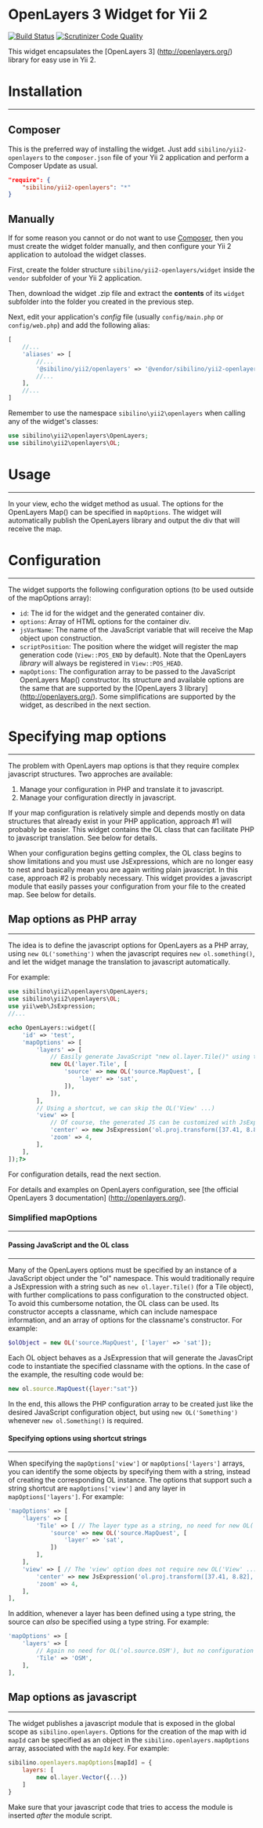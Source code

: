 OpenLayers 3 Widget for Yii 2
===============================
[![Build Status](https://scrutinizer-ci.com/g/Sibilino/yii2-openlayers/badges/build.png?b=master)](https://scrutinizer-ci.com/g/Sibilino/yii2-openlayers/build-status/master)
[![Scrutinizer Code Quality](https://scrutinizer-ci.com/g/Sibilino/yii2-openlayers/badges/quality-score.png?b=master)](https://scrutinizer-ci.com/g/Sibilino/yii2-openlayers/?branch=master)

This widget encapsulates the [OpenLayers 3] (http://openlayers.org/) library for easy use in Yii 2.

# Installation
---------------

## Composer
This is the preferred way of installing the widget. Just add `sibilino/yii2-openlayers` to the `composer.json` file of your Yii 2 application and perform a Composer Update as usual.
```json
"require": {
	"sibilino/yii2-openlayers": "*"
}
```

## Manually

If for some reason you cannot or do not want to use [Composer](https://getcomposer.org/ "Composer"), then you must create the widget folder manually, and then configure your Yii 2 application to autoload the widget classes.

First, create the folder structure `sibilino/yii2-openlayers/widget` inside the `vendor` subfolder of your Yii 2 application.

Then, download the widget .zip file and extract the **contents** of its `widget` subfolder into the folder you created in the previous step.

Next, edit your application's _config_ file (usually `config/main.php` or `config/web.php`) and add the following alias:
```php
[
	//...
	'aliases' => [
		//...
		'@sibilino/yii2/openlayers' => '@vendor/sibilino/yii2-openlayers/widget',
		//...
	],
	//...
]
```

Remember to use the namespace `sibilino\yii2\openlayers` when calling any of the widget's classes:
```php
use sibilino\yii2\openlayers\OpenLayers;
use sibilino\yii2\openlayers\OL;
```

# Usage
--------
In your view, echo the widget method as usual. The options for the OpenLayers Map() can be specified in `mapOptions`.
The widget will automatically publish the OpenLayers library and output the div that will receive the map.

# Configuration
----------------
The widget supports the following configuration options (to be used outside of the mapOptions array):
* `id`: The id for the widget and the generated container div.
* `options`: Array of HTML options for the container div.
* `jsVarName`: The name of the JavaScript variable that will receive the Map object upon construction.
* `scriptPosition`: The position where the widget will register the map generation code (`View::POS_END` by default). Note that the OpenLayers _library_ will always be registered in `View::POS_HEAD`.
* `mapOptions`: The configuration array to be passed to the JavaScript OpenLayers Map() constructor. Its structure and available options are the same that are supported by the [OpenLayers 3 library] (http://openlayers.org/). Some simplifications are supported by the widget, as described in the next section.

# Specifying map options
------------------------
The problem with OpenLayers map options is that they require complex javascript structures. Two approches are available:

1. Manage your configuration in PHP and translate it to javascript.
2. Manage your configuration directly in javascript.

If your map configuration is relatively simple and depends mostly on data structures that already exist in your PHP application, approach #1 will probably be easier. This widget contains the OL class that can facilitate PHP to javascript translation. See below for details.

When your configuration begins getting complex, the OL class begins to show limitations and you must use JsExpressions, which are no longer easy to nest and basically mean you are again writing plain javascript. In this case, approach #2 is probably necessary. This widget provides a javascript module that easily passes your configuration from your file to the created map. See below for details.

## Map options as PHP array
-----------------------
The idea is to define the javascript options for OpenLayers as a PHP array, using `new OL('something')` when the javascript requires `new ol.something()`, and let the widget manage the translation to javascript automatically.

For example:
```php
use sibilino\yii2\openlayers\OpenLayers;
use sibilino\yii2\openlayers\OL;
use yii\web\JsExpression;
//...

echo OpenLayers::widget([
	'id' => 'test',
	'mapOptions' => [
		'layers' => [
			// Easily generate JavaScript "new ol.layer.Tile()" using the OL class
			new OL('layer.Tile', [
				'source' => new OL('source.MapQuest', [
					'layer' => 'sat',
				]),
			]),
		],
		// Using a shortcut, we can skip the OL('View' ...)
		'view' => [
			// Of course, the generated JS can be customized with JsExpression, as usual
			'center' => new JsExpression('ol.proj.transform([37.41, 8.82], "EPSG:4326", "EPSG:3857")'),
			'zoom' => 4,
		],
	],
]);?>
```
For configuration details, read the next section.
 
For details and examples on OpenLayers configuration, see [the official OpenLayers 3 documentation] (http://openlayers.org/).

### Simplified mapOptions
-------------------------
#### Passing JavaScript and the OL class
----------------------------------------
Many of the OpenLayers options must be specified by an instance of a JavaScript object under the "ol" namespace. This would traditionally require a JsExpression with a string such as `new ol.layer.Tile()` (for a Tile object), with further complications to pass configuration to the constructed object.
To avoid this cumbersome notation, the OL class can be used. Its constructor accepts a classname, which can include namespace information, and an array of options for the classname's constructor. For example:
```php
$olObject = new OL('source.MapQuest', ['layer' => 'sat']);
``` 
Each OL object behaves as a JsExpression that will generate the JavasCript code to instantiate the specified classname with the options. In the case of the example, the resulting code would be:
```javascript
new ol.source.MapQuest({layer:"sat"})
```
In the end, this allows the PHP configuration array to be created just like the desired JavaScript configuration object, but using `new OL('Something')` whenever `new ol.Something()` is required.
#### Specifying options using shortcut strings
----------------------------------------------
When specifying the `mapOptions['view']` or `mapOptions['layers']` arrays, you can identify the some objects by specifying them with a string, instead of creating the corresponding OL instance.
The options that support such a string shortcut are `mapOptions['view']` and any layer in `mapOptions['layers']`. For example:
```php
'mapOptions' => [
	'layers' => [
		'Tile' => [ // The layer type as a string, no need for new OL('layer.Tile' ...)
			'source' => new OL('source.MapQuest', [
				'layer' => 'sat',
			])
		],
	],
	'view' => [ // The 'view' option does not require new OL('View' ...) either
		'center' => new JsExpression('ol.proj.transform([37.41, 8.82], "EPSG:4326", "EPSG:3857")'),
		'zoom' => 4,
	],
],
```
In addition, whenever a layer has been defined using a type string, the source can _also_ be specified using a type string. For example:
```php
'mapOptions' => [
	'layers' => [
		// Again no need for OL('ol.source.OSM'), but no configuration can be passed to the OSM object in this case.
		'Tile' => 'OSM',
	],
],
```

## Map options as javascript
----------------------------
The widget publishes a javascript module that is exposed in the global scope as `sibilino.openlayers`. Options for the creation of the map with id `mapId` can be specified as an object in the `sibilino.openlayers.mapOptions` array, associated with the `mapId` key. For example:
```js
sibilino.openlayers.mapOptions[mapId] = {
    layers: [
    	new ol.layer.Vector({...})
    ]
}
```
Make sure that your javascript code that tries to access the module is inserted *after* the module script.
